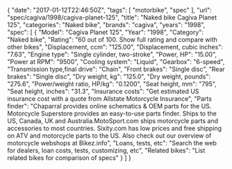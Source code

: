 {
    "date": "2017-01-12T22:46:50Z",
    "tags": [
        "motorbike",
        "spec"
    ],
    "url": "spec\/cagiva\/1998\/cagiva-planet-125",
    "title": "Naked bike Cagiva Planet 125",
    "categories": "Naked bike",
    "brands": "cagiva",
    "years": "1998",
    "spec": [
        {
            "Model": "Cagiva Planet 125",
            "Year": "1998",
            "Category": "Naked bike",
            "Rating": "60 out of 100. Show full rating and compare with other bikes",
            "Displacement, ccm": "125.00",
            "Displacement, cubic inches": "7.63",
            "Engine type": "Single cylinder, two-stroke",
            "Power, HP": "15.00",
            "Power at RPM": "9500",
            "Cooling system": "Liquid",
            "Gearbox": "6-speed",
            "Transmission type,final drive": "Chain",
            "Front brakes": "Single disc",
            "Rear brakes": "Single disc",
            "Dry weight, kg": "125.0",
            "Dry weight, pounds": "275.6",
            "Power\/weight ratio, HP\/kg": "0.1200",
            "Seat height, mm": "795",
            "Seat height, inches": "31.3",
            "Insurance costs": "Get estimated US insurance cost with a quote from Allstate Motorcycle Insurance",
            "Parts finder": "Chaparral provides online schematics & OEM parts for the US.   Motorcycle Superstore provides an easy-to-use parts finder. Ships to the US, Canada, UK and Australia.MotoSport.com ships motorcycle parts and accessories to most countries.    Sixity.com has low prices and free shipping on ATV and motorcycle parts to the US. Also check out our overview of motorcycle webshops at Bikez.info",
            "Loans, tests, etc": "Search the web for dealers, loan costs, tests, customizing, etc",
            "Related bikes": "List related bikes for comparison of specs"
        }
    ]
}